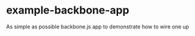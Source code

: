 example-backbone-app
====================

As simple as possible backbone.js app to demonstrate how to wire one up